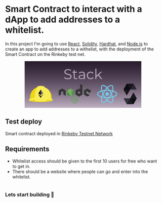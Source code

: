 # Smart Contract to interact with a dApp to add addresses to a whitelist.

In this project I'm going to use [React](https://reactjs.org/), [Solidity](https://soliditylang.org/), [Hardhat](https://hardhat.org/), and [Node.js](https://nodejs.org/) to create an app to add addresses to a withelist, with the deployment of the Smart Contract on
the Rinkeby test net.



<p align="center"><img src='/readmeimg/banner-github.png' width="75%" height="75%" ></p>

## Test deploy
Smart contract deployed in [Rinkeby Testnet Network](https://rinkeby.etherscan.io/address/0x8e4e5184c20bb65415234d077adeaab71a6fba7b)

## Requirements
* Whitelist access should be given to the first 10 users for free who want to get in.
* There should be a website where people can go and enter into the whitelist.<br><br>
### Lets start building 🚀
